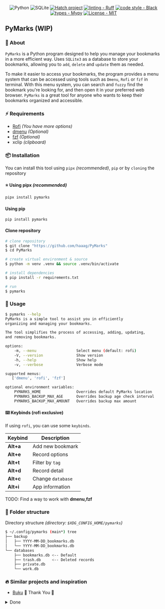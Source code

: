 <div align="center">

![Python](https://img.shields.io/badge/python-3670A0?style=Flat&logo=python&logoColor=ffdd54)
![SQLite](https://img.shields.io/badge/sqlite-%2307405e.svg?style=Flat&logo=sqlite&logoColor=white)
[![Hatch project](https://img.shields.io/badge/%F0%9F%A5%9A-Hatch-4051b5.svg)](https://github.com/pypa/hatch)
[![linting - Ruff](https://img.shields.io/endpoint?url=https://raw.githubusercontent.com/charliermarsh/ruff/main/assets/badge/v0.json)](https://github.com/charliermarsh/ruff)
[![code style - Black](https://img.shields.io/badge/code%20style-black-000000.svg)](https://github.com/psf/black)
[![types - Mypy](https://img.shields.io/badge/types-Mypy-blue.svg)](https://github.com/python/mypy)
[![License - MIT](https://img.shields.io/badge/license-MIT-9400d3.svg)](https://spdx.org/licenses/)

</div>

## PyMarks (WIP)

### 🌟 About

`PyMarks` is a Python program designed to help you manage your bookmarks in a
more efficient way. Uses `SQLite3` as a database to store your bookmarks,
allowing you to `add`, `delete` and `update` them as needed.

To make it easier to access your bookmarks, the program provides a menu system
that can be accessed using tools such as `Dmenu`, `Rofi` or `fzf` in terminal.
With this menu system, you can search and `fuzzy` find the bookmark you're
looking for, and then open it in your preferred web browser. `PyMarks` is a
great tool for anyone who wants to keep their bookmarks organized and
accessible.

### ⚡️ Requirements

- [Rofi](https://github.com/davatorium/rofi) _(You have more options)_
- [dmenu](https://tools.suckless.org/dmenu/) _(Optional)_
- [fzf](https://github.com/junegunn/fzf) _(Optional)_
- xclip _(clipboard)_

### 📦 Installation

You can install this tool using `pipx` _(recommended)_, `pip` or by `cloning`
the repository

#### ⭐ Using pipx _(recommended)_

```bash
pipx install pymarks
```

#### Using pip

```bash
pip install pymarks
```

#### Clone repository

```bash
# clone repository
$ git clone "https://github.com/haaag/PyMarks"
$ cd PyMarks

# create virtual environment & source
$ python -m venv .venv && source .venv/bin/activate

# install dependencies
$ pip install -r requirements.txt

# run
$ pymarks
```

### 🚀 Usage

```bash
$ pymarks --help
PyMarks is a simple tool to assist you in efficiently
organizing and managing your bookmarks.

The tool simplifies the process of accessing, adding, updating,
and removing bookmarks.

options:
    -m, --menu                  Select menu (default: rofi)
    -V, --version               Show version
    -h, --help                  Show help
    -v, --verbose               Verbose mode

supported menus:
   ['dmenu', 'rofi', 'fzf']

optional environment variables:
    PYMARKS_HOME                Overrides default PyMarks location
    PYMARKS_BACKUP_MAX_AGE      Overrides backup age check interval
    PYMARKS_BACKUP_MAX_AMOUNT   Overrides backup max amount
```

#### ⌨️ Keybinds (rofi exclusive)

If using `rofi`, you can use some `keybinds`.

| Keybind   | Description       |
| --------- | ----------------- |
| **Alt+a** | Add new bookmark  |
| **Alt+e** | Record options    |
| **Alt+t** | Filter by `tag`   |
| **Alt+d** | Record detail     |
| **Alt+c** | Change `database` |
| **Alt+i** | App information   |

TODO: Find a way to work with **dmenu,fzf**

### 📁 Folder structure

Directory structure _(directory: `$XDG_CONFIG_HOME/pymarks`)_

```bash
$ ~/.config/pymarks (main*) tree
├── backup
│   ├── YYYY-MM-DD_bookmarks.db
│   └── YYYY-MM-DD_bookmarks.db
└── databases
    ├── bookmarks.db <-- Default
    ├── trash.db     <-- Deleted records
    ├── private.db
    └── work.db
```

### 🔥 Similar projects and inspiration

- [Buku](https://github.com/jarun/buku) 🌟 Thank You 🤘

<details>
<summary>Done</summary>

### TODO

#### Project

| Description    | Progress                                                       |
| -------------- | -------------------------------------------------------------- |
| Use `XDG_DIRS` | ![100%](https://progress-bar.dev/100/?title=done&color=555555) |

#### Environment variables

| Description               | Progress                                                       |
| ------------------------- | -------------------------------------------------------------- |
| PYMARKS_HOME              | ![100%](https://progress-bar.dev/100/?title=done&color=555555) |
| ~~PYMARKS_BACKUP_WATCH~~  | ![100%](https://progress-bar.dev/100/?title=done&color=555555) |
| PYMARKS_BACKUP_MAX_AGE    | ![100%](https://progress-bar.dev/100/?title=done&color=555555) |
| PYMARKS_BACKUP_MAX_AMOUNT | ![100%](https://progress-bar.dev/100/?title=done&color=555555) |

#### Actions

| Description                                                 | Progress                                                           |
| ----------------------------------------------------------- | ------------------------------------------------------------------ |
| Update record _(tags, URL)_                                 | ![100%](https://progress-bar.dev/100/?title=done&color=555555)     |
| Delete record _(tags, URL)_                                 | ![100%](https://progress-bar.dev/100/?title=done&color=555555)     |
| Option to switch databases                                  | ![100%](https://progress-bar.dev/100/?title=done&color=555555)     |
| Option to add/remove database                               | ![100%](https://progress-bar.dev/100/?title=done&color=555555)     |
| Option to show information _(backups, keys, records, etc)_  | ![100%](https://progress-bar.dev/100/?title=done&color=555555)     |
| Scrape `title` from website                                 | ![100%](https://progress-bar.dev/100/?title=done&color=555555)     |
| Multi-Select _(for delete? for migrate? for any action…🤔)_ | ![Planned](https://progress-bar.dev/0/?title=planned&color=b8860b) |

#### Databases

| Description                                               | Progress                                                           |
| --------------------------------------------------------- | ------------------------------------------------------------------ |
| Add support for multi-database _(e.g: personal and work)_ | ![100%](https://progress-bar.dev/100/?title=done&color=555555)     |
| Create `trash.db` or `dump.db` for deleted records        | ![100%](https://progress-bar.dev/100/?title=done&color=555555)     |
| Option to search in **ALL** databases                     | ![Planned](https://progress-bar.dev/0/?title=planned&color=b8860b) |

#### Backups

| Description                                                       | Progress                                                       |
| ----------------------------------------------------------------- | -------------------------------------------------------------- |
| Prompt for backup every `<PYMARKS_BACKUP_MAX_AGE>` number of days | ![100%](https://progress-bar.dev/100/?title=done&color=555555) |
| Option to disable check on runtime                                | ![100%](https://progress-bar.dev/100/?title=done&color=555555) |
| Keep `<PYMARKS_BACKUP_MAX_AMOUNT>` of backup files                | ![100%](https://progress-bar.dev/100/?title=done&color=555555) |

#### Misc

| Description                                                       | Progress                                                           |
| ----------------------------------------------------------------- | ------------------------------------------------------------------ |
| Add renumbered for the `rowid` _(Each time a record is deleted?)_ | ![Planned](https://progress-bar.dev/0/?title=planned&color=b8860b) |
| ~~Add URL `validation` when reading from clipboard~~              | ![Planned](https://progress-bar.dev/1/?title=suspended)            |

</details>
